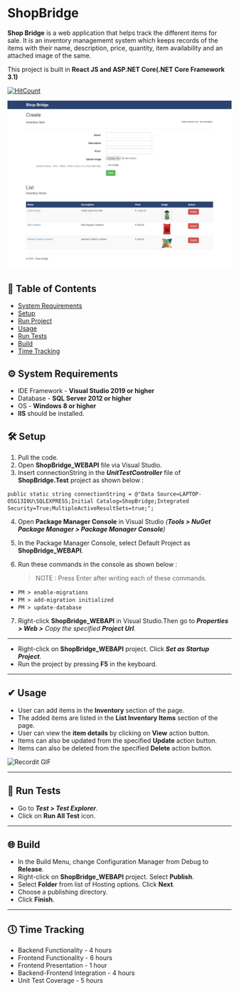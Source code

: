 # ShopBridge

**Shop Bridge** is a web application that helps track the different items for sale. It is an inventory managememt system which keeps records of the items with their name, description, price, quantity, item availability and an attached image of the same.

This project is built in **React JS and ASP.NET Core(.NET Core Framework 3.1)**

[![HitCount](http://hits.dwyl.com/roshnidahake13/ShopBridge.svg)](http://hits.dwyl.com/roshnidahake13/ShopBridge)

[![Shop Bridge Image](https://github.com/kunalfrk/ShopBridge/blob/master/ShopBridge.Web/Content/ShopBridge.jpg)]()

## 📒 Table of Contents 

- [System Requirements](#-system-requirements)
- [Setup](#-setup)
- [Run Project](#-run-project)
- [Usage](#-usage)
- [Run Tests](#-run-tests)
- [Build](#-build)
- [Time Tracking](#-time-tracking)

## ⚙ System Requirements

* IDE Framework - **Visual Studio 2019 or higher**
* Database - **SQL Server 2012 or higher**
* OS - **Windows 8 or higher**
* **IIS** should be installed.

## 🛠 Setup

1. Pull the code.
2. Open **ShopBridge_WEBAPI** file via Visual Studio.
3. Insert connectionString in the _**UnitTestController**_ file of **ShopBridge.Test** project as shown below :
```
public static string connectionString = @"Data Source=LAPTOP-O5G13I0U\SQLEXPRESS;Initial Catalog=ShopBridge;Integrated Security=True;MultipleActiveResultSets=true;";
```
4. Open **Package Manager Console** in Visual Studio _(**Tools > NuGet Package Manager > Package Manager Console**)_
5. In the Package Manager Console, select Default Project as **ShopBridge_WEBAPI**.
6. Run these commands in the console as shown below :

    > NOTE : Press Enter after writing each of these commands.
    
* `PM > enable-migrations `
* `PM > add-migration initialized`
* `PM > update-database`

7. Right-click **ShopBridge_WEBAPI** in Visual Studio.Then go to _**Properties > Web >** Copy the specified **Project Url**_.
---

* Right-click on **ShopBridge_WEBAPI** project. Click _**Set as Startup Project**_.
* Run the project by pressing **F5** in the keyboard.
---
## ✔ Usage

* User can add items in the **Inventory** section of the page.
* The added items are listed in the **List Inventory Items** section of the page.
* User can view the **item details** by clicking on **View** action button.
* Items can also be updated from the specified **Update** action button.
* Items can also be deleted from the specified **Delete** action button.

![Recordit GIF](http://g.recordit.co/333MvxfJqQ.gif)

---
## 🧪 Run Tests

* Go to _**Test > Test Explorer**_.
* Click on **Run All Test** icon.
---
## 🌐 Build

* In the Build Menu, change Configuration Manager from Debug to **Release**.
* Right-click on **ShopBridge_WEBAPI** project. Select **Publish**.
* Select **Folder** from list of Hosting options. Click **Next**.
* Choose a publishing directory. 
* Click **Finish**.
---
## 🕔 Time Tracking

* Backend Functionality - 4 hours
* Frontend Functionality - 6 hours
* Frontend Presentation - 1 hour
* Backend-Frontend Integration - 4 hours
* Unit Test Coverage - 5 hours

